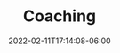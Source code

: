 ---
title: "Coaching"
date: 2022-02-11T17:14:08-06:00
draft: false
heading: Coaching
menu:
  youth:
    name: Coaching
    parent: info
    url: /youth/info/coaching/
    weight: 160
---